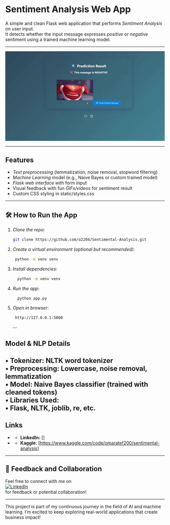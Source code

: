 # Sentiment Analysis Web App

A simple and clean Flask web application that performs *Sentiment Analysis* on user input.  
It detects whether the input message expresses *positive* or *negative* sentiment using a trained machine learning model.

---

<p align="center">
  <img src="assets/demo.gif" alt="Sentiment Analysis Demo" width="600"/>
</p>

---

## Features

- *Text preprocessing* (lemmatization, noise removal, stopword filtering)
- *Machine Learning* model (e.g., Naive Bayes or custom trained model)
- *Flask web interface* with form input
- Visual feedback with fun *GIFs/videos* for sentiment result
- Custom CSS styling in static/styles.css

---

## 🛠 How to Run the App

1. *Clone the repo*:
   ```bash
   git clone https://github.com/o2204/Sentimental-Analysis.git
   ```
2.	*Create a virtual environment (optional but recommended)*:
    ```bash
     python -m venv venv
    ```
3. *Install dependencies*:
   ```bash
     python -m venv venv
   ```
4. *Run the app*:
   ```bash
     python app.py
   ```
5. *Open in browser*:
    ```bash
     http://127.0.0.1:5000
    ```
    -- 
 ## Model & NLP Details

• Tokenizer: NLTK word tokenizer  
• Preprocessing: Lowercase, noise removal, lemmatization  
• Model: Naive Bayes classifier (trained with cleaned tokens)  
• Libraries Used:  
  • Flask, NLTK, joblib, re, etc.
  -- 
## Links

- - **LinkedIn:** []
- - **Kaggle:** [https://www.kaggle.com/code/omaratef200/sentimental-analysis]

---

## 💬 Feedback and Collaboration

Feel free to connect with me on  
[![LinkedIn](https://img.shields.io/badge/LinkedIn-Connect-blue?logo=linkedin)](https://www.linkedin.com/in/o2204)  
for feedback or potential collaboration!

---
This project is part of my continuous journey in the field of AI and machine learning. I’m excited to keep exploring real-world applications that create business impact!

